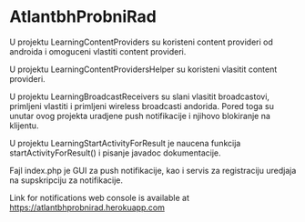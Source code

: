 # AtlantbhProbniRad

U projektu LearningContentProviders su koristeni content provideri od androida i omoguceni vlastiti content provideri.

U projektu LearningContentProvidersHelper su koristeni vlasitit content provideri.

U projektu LearningBroadcastReceivers su slani vlasitit broadcastovi, primljeni vlastiti i primljeni wireless broadcasti andorida. Pored toga su unutar ovog projekta uradjene push notifikacije i njihovo blokiranje na klijentu.

U projektu LearningStartActivityForResult je naucena funkcija startActivityForResult() i pisanje javadoc dokumentacije.

Fajl index.php je GUI za push notifikacije, kao i servis za registraciju uredjaja na supskripciju za notifikacije.

Link for notifications web console is available at https://atlantbhprobnirad.herokuapp.com
